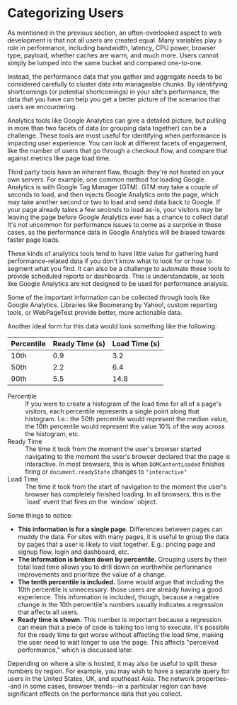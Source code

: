# Categorizing Users

As mentioned in the previous section, an often-overlooked aspect to web development is that not all users are created equal. Many variables play a role in performance, including bandwidth, latency, CPU power, browser type, payload, whether caches are warm, and much more. Users cannot simply be lumped into the same bucket and compared one-to-one.

Instead, the performance data that you gather and aggregate needs to be considered carefully to cluster data into manageable chunks. By identifying shortcomings (or potential shortcomings) in your site's performance, the data that you have can help you get a better picture of the scenarios that users are encountering.

Analytics tools like Google Analytics can give a detailed picture, but pulling in more than two facets of data (or grouping data together) can be a challenge. These tools are most useful for identifying when performance is impacting user experience. You can look at different facets of engagement, like the number of users that go through a checkout flow, and compare that against metrics like page load time.

Third party tools have an inherent flaw, though: they're not hosted on your own servers. For example, one common method for loading Google Analytics is with Google Tag Manager (GTM). GTM may take a couple of seconds to load, and then injects Google Analytics onto the page, which may take another second or two to load and send data back to Google. If your page already takes a few seconds to load as-is, your visitors may be leaving the page before Google Analytics ever has a chance to collect data! It's not uncommon for performance issues to come as a surprise in these cases, as the performance data in Google Analytics will be biased towards faster page loads.

These kinds of analytics tools tend to have little value for gathering hard performance-related data if you don't know what to look for or how to segment what you find. It can also be a challenge to automate these tools to provide scheduled reports or dashboards. This is understandable, as tools like Google Analytics are not designed to be used for performance analysis.

Some of the important information can be collected through tools like Google Analytics. Libraries like Boomerang by Yahoo!, custom reporting tools, or WebPageTest provide better, more actionable data.

Another ideal form for this data would look something like the following:

| Percentile | Ready Time (s) | Load Time (s) |
|------------|----------------|---------------|
| 10th       | 0.9            | 3.2           |
| 50th       | 2.2            | 6.4           |
| 90th       | 5.5            | 14.8          |


<dl>
    <dt>Percentile</dt>
    <dd>If you were to create a histogram of the load time for all of a page's visitors, each percentile represents a single point along that histogram. I.e.: the 50th percentile would represent the median value, the 10th percentile would represent the value 10% of the way across the histogram, etc.</dd>
    <dt>Ready Time</dt>
    <dd>The time it took from the moment the user's browser started navigating to the moment the user's browser declared that the page is interactive. In most browsers, this is when <code>DOMContentLoaded</code> finishes firing or <code>document.readyState</code> changes to <code>"interactive"</code></dd>
    <dt>Load Time</dt>
    <dd>The time it took from the start of navigation to the moment the user's browser has completely finished loading. In all browsers, this is the `load` event that fires on the `window` object.</dd>
<dl>

Some things to notice:

- **This information is for a single page.** Differences between pages can muddy the data. For sites with many pages, it is useful to group the data by pages that a user is likely to visit together. E.g.: pricing page and signup flow, login and dashboard, etc.
- **The information is broken down by percentile.** Grouping users by their total load time allows you to drill down on worthwhile performance improvements and prioritize the value of a change.
- **The tenth percentile is included.** Some would argue that including the 10th percentile is unnecessary: those users are already having a good experience. This information is included, though, because a negative change in the 10th percentile's numbers usually indicates a regression that affects all users.
- **Ready time is shown.** This number is important because a regression can mean that a piece of code is taking too long to execute. It's possible for the ready time to get worse without affecting the load time, making the user need to wait longer to use the page. This affects "perceived performance," which is discussed later.

Depending on where a site is hosted, it may also be useful to split these numbers by region. For example, you may wish to have a separate query for users in the United States, UK, and southeast Asia. The network properties--and in some cases, browser trends--in a particular region can have significant effects on the performance data that you collect.
